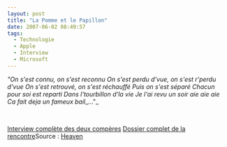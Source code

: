 ```yaml
---
layout: post
title: "La Pomme et le Papillon"
date: 2007-06-02 08:49:57
tags:
  - Technologie
  - Apple
  - Interview
  - Microsoft
---
```


_"On s'est connu, on s'est reconnu
On s'est perdu d'vue, on s'est r'perdu d'vue
On s'est retrouvé, on s'est réchauffé
Puis on s'est séparé
Chacun pour soi est reparti
Dans l'tourbillon d'la vie
Je l'ai revu un soir aie aie aie
Ca fait deja un fameux bail__…"_

&nbsp;

[Interview complète des deux compères](http://allthingsd.com/20070530/d5-gates-jobs-interview/)
[Dossier complet de la rencontre](http://allthingsd.com/20070530/steve-jobs-and-bill-gates-together-part-1-of-7/)Source&nbsp;: [Heaven](http://heaven.fr/2007/06/01/ils-se-sont-aimes/)